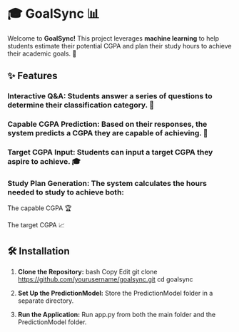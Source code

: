 # 🎓 GoalSync 📊
Welcome to **GoalSync!** This project leverages **machine learning** to help students estimate their potential CGPA and plan their study hours to achieve their academic goals. 🚀

## ✨ Features
### Interactive Q&A: Students answer a series of questions to determine their classification category. 🧠

### Capable CGPA Prediction: Based on their responses, the system predicts a CGPA they are capable of achieving. 🎯

### Target CGPA Input: Students can input a target CGPA they aspire to achieve. 🎓

### Study Plan Generation: The system calculates the hours needed to study to achieve both:

The capable CGPA 🏆

The target CGPA 📈

## 🛠️ Installation
1. **Clone the Repository:**
bash
Copy
Edit
git clone https://github.com/yourusername/goalsync.git
cd goalsync

2. **Set Up the PredictionModel:**
Store the PredictionModel folder in a separate directory.

3. **Run the Application:**
Run app.py from both the main folder and the PredictionModel folder.

